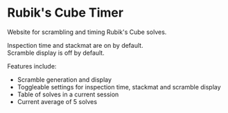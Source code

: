 # Rubik's Cube Timer
Website for scrambling and timing Rubik's Cube solves.  

Inspection time and stackmat are on by default.  
Scramble display is off by default.  

Features include:
- Scramble generation and display
- Toggleable settings for inspection time, stackmat and scramble display
- Table of solves in a current session
- Current average of 5 solves
